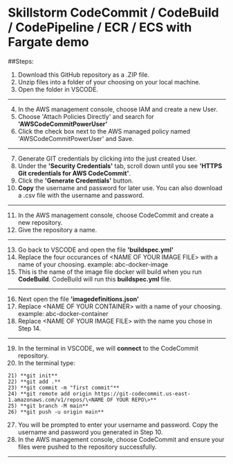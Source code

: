# Skillstorm CodeCommit / CodeBuild / CodePipeline / ECR / ECS with Fargate demo

##Steps:

1) Download this GitHub repository as a .ZIP file.
2) Unzip files into a folder of your choosing on your local machine.
3) Open the folder in VSCODE.
-----------------------------------------------------------------------------------------------------------------------------------------
4) In the AWS management console, choose IAM and create a new User.
5) Choose 'Attach Policies Directly' and search for **'AWSCodeCommitPowerUser'**
6) Click the check box next to the AWS managed policy named 'AWSCodeCommitPowerUser' and Save.
-----------------------------------------------------------------------------------------------------------------------------------------
7) Generate GIT credentials by clicking into the just created User.
8) Under the **'Security Credentials'** tab, scroll down until you see **'HTTPS Git credentials for AWS CodeCommit'**.
9) Click the **'Generate Credentials'** button.
10) **Copy** the username and password for later use. You can also download a .csv file with the username and password.
-----------------------------------------------------------------------------------------------------------------------------------------
11) In the AWS management console, choose CodeCommit and create a new repository.
12) Give the repository a name.
-----------------------------------------------------------------------------------------------------------------------------------------
13) Go back to VSCODE and open the file **'buildspec.yml'**
14) Replace the four occurances of \<NAME OF YOUR IMAGE FILE\> with a name of your choosing. example: abc-docker-image
15) This is the name of the image file docker will build when you run **CodeBuild**. CodeBuild will run this **buildspec.yml** file.
-----------------------------------------------------------------------------------------------------------------------------------------
16) Next open the file **'imagedefinitions.json'**
17) Replace \<NAME OF YOUR CONTAINER\> with a name of your choosing. example: abc-docker-container
18) Replace \<NAME OF YOUR IMAGE FILE\> with the name you chose in Step 14.
-----------------------------------------------------------------------------------------------------------------------------------------
19) In the terminal in VSCODE, we will **connect** to the CodeCommit repository.
20) In the terminal type: 
```
21) **git init**
22) **git add .**
23) **git commit -m "first commit"**
24) **git remote add origin https://git-codecommit.us-east-1.amazonaws.com/v1/repos/\<NAME OF YOUR REPO\>**
25) **git branch -M main**
26) **git push -u origin main**
```
27) You will be prompted to enter your username and password.  Copy the username and password you generated in Step 10.
28) In the AWS management console, choose CodeCommit and ensure your files were pushed to the repository successfully.
-----------------------------------------------------------------------------------------------------------------------------------------

